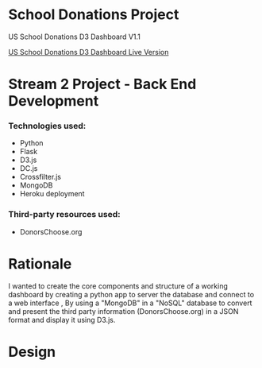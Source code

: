 # School Donations Project

US School Donations D3 Dashboard V1.1

[US School Donations D3 Dashboard Live Version](https://donations-project-app.herokuapp.com/)

# Stream 2 Project - Back End Development

### Technologies used:

+ Python
+ Flask
+ D3.js 
+ DC.js
+ Crossfilter.js
+ MongoDB
+ Heroku deployment

### Third-party resources used:

+ DonorsChoose.org 

# Rationale

I wanted to create the core components and structure of a working dashboard by creating a python app to server the database and connect to a web interface , By using a "MongoDB" in a "NoSQL" database to convert and present the third party information (DonorsChoose.org) in a JSON format and display it using D3.js.

# Design





